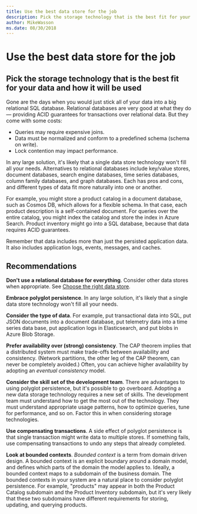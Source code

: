 ```yaml
---
title: Use the best data store for the job
description: Pick the storage technology that is the best fit for your data and how it will be used
author: MikeWasson
ms.date: 08/30/2018
---
```


# Use the best data store for the job

## Pick the storage technology that is the best fit for your data and how it will be used

Gone are the days when you would just stick all of your data into a big relational SQL database. Relational databases are very good at what they do &mdash; providing ACID guarantees for transactions over relational data. But they come with some costs:

- Queries may require expensive joins.
- Data must be normalized and conform to a predefined schema (schema on write).
- Lock contention may impact performance.

In any large solution, it's likely that a single data store technology won't fill all your needs. Alternatives to relational databases include key/value stores, document databases, search engine databases, time series databases, column family databases, and graph databases. Each has pros and cons, and different types of data fit more naturally into one or another. 

For example, you might store a product catalog in a document database, such as Cosmos DB, which allows for a flexible schema. In that case, each product description is a self-contained document. For queries over the entire catalog, you might index the catalog and store the index in Azure Search. Product inventory might go into a SQL database, because that data requires ACID guarantees.

Remember that data includes more than just the persisted application data. It also includes application logs, events, messages, and caches.

## Recommendations

**Don't use a relational database for everything**. Consider other data stores when appropriate. See [Choose the right data store][data-store-overview].

**Embrace polyglot persistence**. In any large solution, it's likely that a single data store technology won't fill all your needs. 

**Consider the type of data**. For example, put transactional data into SQL, put JSON documents into a document database, put telemetry data into a time series data base, put application logs in Elasticsearch, and put blobs in Azure Blob Storage.

**Prefer availability over (strong) consistency**. The CAP theorem implies that a distributed system must make trade-offs between availability and consistency. (Network partitions, the other leg of the CAP theorem, can never be completely avoided.) Often, you can achieve higher availability by adopting an *eventual consistency* model. 

**Consider the skill set of the development team**. There are advantages to using polyglot persistence, but it's possible to go overboard. Adopting a new data storage technology requires a new set of skills. The development team must understand how to get the most out of the technology. They must understand appropriate usage patterns, how to optimize queries, tune for performance, and so on. Factor this in when considering storage technologies. 

**Use compensating transactions**. A side effect of polyglot persistence is that single transaction might write data to multiple stores. If something fails, use compensating transactions to undo any steps that already completed.

**Look at bounded contexts**. *Bounded context* is a term from domain driven design. A bounded context is an explicit boundary around a domain model, and defines which parts of the domain the model applies to. Ideally, a bounded context maps to a subdomain of the business domain. The bounded contexts in your system are a natural place to consider polyglot persistence. For example, "products" may appear in both the Product Catalog subdomain and the Product Inventory subdomain, but it's very likely that these two subdomains have different requirements for storing, updating, and querying products.

[data-store-overview]: ../technology-choices/data-store-overview.md